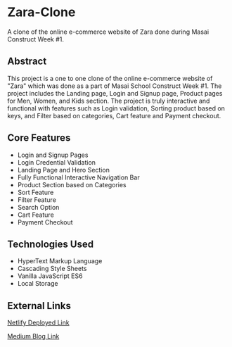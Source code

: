 # Zara-Clone
A clone of the online e-commerce website of Zara done during Masai Construct Week #1.

## Abstract

This project is a one to one clone of the online e-commerce website of "Zara" which was done as a part of Masai School Construct Week #1. The project includes the Landing page, Login and Signup page, Product pages for Men, Women, and Kids section. The project is truly interactive and functional with features such as Login validation, Sorting product based on keys, and Filter based on categories, Cart feature and Payment checkout.

## Core Features
- Login and Signup Pages
- Login Credential Validation
- Landing Page and Hero Section
- Fully Functional Interactive Navigation Bar
- Product Section based on Categories
- Sort Feature
- Filter Feature
- Search Option
- Cart Feature
- Payment Checkout

## Technologies Used

- HyperText Markup Language
- Cascading Style Sheets
- Vanilla JavaScript ES6
- Local Storage

## External Links

[Netlify Deployed Link](https://zara-apparel-clone.netlify.app/)

[Medium Blog Link](https://medium.com/@naszifnaaz/how-we-build-the-zara-website-clone-97501a407cda)
